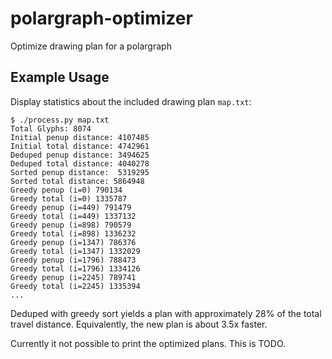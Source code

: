polargraph-optimizer
====================

Optimize drawing plan for a polargraph

Example Usage
----

Display statistics about the included drawing plan `map.txt`:

```
$ ./process.py map.txt
Total Glyphs: 8074
Initial penup distance: 4107485
Initial total distance: 4742961
Deduped penup distance: 3494625
Deduped total distance: 4040278
Sorted penup distance:  5319295
Sorted total distance: 5864948
Greedy penup (i=0) 790134
Greedy total (i=0) 1335787
Greedy penup (i=449) 791479
Greedy total (i=449) 1337132
Greedy penup (i=898) 790579
Greedy total (i=898) 1336232
Greedy penup (i=1347) 786376
Greedy total (i=1347) 1332029
Greedy penup (i=1796) 788473
Greedy total (i=1796) 1334126
Greedy penup (i=2245) 789741
Greedy total (i=2245) 1335394
...
```

Deduped with greedy sort yields a plan with approximately 28% of the total travel distance. Equivalently, the new plan is about 3.5x faster.

Currently it not possible to print the optimized plans. This is TODO.

